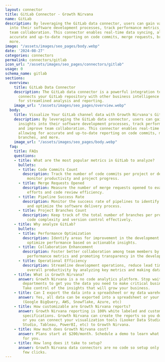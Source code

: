 ```yaml
---
layout: connector
title: GitLab Connector - Growth Nirvana
name: GitLab
description: By leveraging the GitLab data connector, users can gain valuable insights
  into their software development processes, track performance metrics, and improve
  team collaboration. This connector enables real-time data syncing, allowing for
  accurate and up-to-date reporting on code commits, merge requests, branches, and
  more.
image: "/assets/images/seo_pages/body.webp"
date: '2024-08-27'
categories: connectors
permalink: connectors/gitlab
icon_url: "/assets/images/seo_pages/connectors/gitlab"
usage: 0
schema_name: gitlab
sections:
  overview:
    title: GitLab Data Connector
    description: The GitLab data connector is a powerful integration tool that seamlessly
      connects your GitLab repository with other business intelligence applications
      for streamlined analysis and reporting.
    image_url: "/assets/images/seo_pages/overview.webp"
  body:
    title: Visualize Your GitLab channel data with Growth Nirvana's GitLab Connector
    description: By leveraging the GitLab data connector, users can gain valuable
      insights into their software development processes, track performance metrics,
      and improve team collaboration. This connector enables real-time data syncing,
      allowing for accurate and up-to-date reporting on code commits, merge requests,
      branches, and more.
    image_url: "/assets/images/seo_pages/body.webp"
  faq:
    title: FAQs
    questions:
    - title: What are the most popular metrics in GitLab to analyze?
      bullets:
      - title: Code Commits Count
        description: Track the number of code commits per project or developer to
          monitor productivity and project progress.
      - title: Merge Requests Opened
        description: Measure the number of merge requests opened to evaluate collaboration
          efforts and code review efficiency.
      - title: Pipeline Success Rate
        description: Monitor the success rate of pipelines to identify bottlenecks
          and optimize the software delivery process.
      - title: Project Branches Count
        description: Keep track of the total number of branches per project to manage
          code complexity and version control effectively.
    - title: Why analyze GitLab?
      bullets:
      - title: Performance Optimization
        description: Identify areas for improvement in the development workflow and
          optimize performance based on actionable insights.
      - title: Collaboration Enhancement
        description: Foster better collaboration among team members by sharing relevant
          performance metrics and promoting transparency in the development process.
      - title: Operational Efficiency
        description: Streamline development operations, reduce lead time, and enhance
          overall productivity by analyzing key metrics and making data-driven decisions.
    - title: What is Growth Nirvana?
      answer: Growth Nirvana is a no code analytics platform. Stop waiting for other
        departments to get you the data you need to make critical business decisions.
        Take control of the insights that will grow your business.
    - title: Can I export the data into a spreadsheet or my data warehouse?
      answer: Yes, all data can be exported into a spreadsheet or your data warehouse
        (Google BigQuery, AWS, Snowflake, Azure, etc)
    - title: How customizable are Growth Nirvana reports?
      answer: Growth Nirvana reporting is 100% white labeled and customized to your
        specifications. Growth Nirvana can create the reports so you don’t have to
        or you can connect your visualization tools (Looker Data Studio/Google Data
        Studio, Tableau, PowerBI, etc) to Growth Nirvana.
    - title: How much does Growth Nirvana cost?
      answer: Plans start at $200/month. Schedule a demo to learn what plan is best
        for you.
    - title: How long does it take to setup?
      answer: Growth Nirvana data connectors are no code so setup only requires a
        few clicks.
---
```

